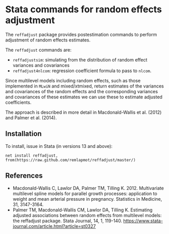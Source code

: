 # Stata commands for random effects adjustment

The `reffadjust` package provides postestimation commands to perform adjustment of random effects estimates.

The `reffadjust` commands are:

- `reffadjustsim`: simulating from the distribution of random effect variances and covariances
- `reffadjust4nlcom`: regression coefficient formula to pass to `nlcom`.

Since multilevel models including random effects, such as those implemented in `MLwiN` and mixed/xtmixed, return estimates of the variances and covariances of the random effects and the corresponding variances and covariances of these estimates we can use these to estimate adjusted coefficients.

The approach is described in more detail in Macdonald-Wallis et al. (2012) and Palmer et al. (2014).

## Installation

To install, issue in Stata (in versions 13 and above):
```
net install reffadjust, from(https://raw.github.com/remlapmot/reffadjust/master/)
```

## References

- Macdonald-Wallis C, Lawlor DA, Palmer TM, Tilling K. 2012.  Multivariate multilevel spline models for parallel growth processes: application to weight and mean arterial pressure in pregnancy. Statistics in Medicine, 31, 3147-3164.
- Palmer TM, Macdonald-Wallis CM, Lawlor DA, Tilling K. Estimating adjusted associations between random effects from multilevel models: the reffadjust package. Stata Journal, 14, 1, 119-140. <https://www.stata-journal.com/article.html?article=st0327>

